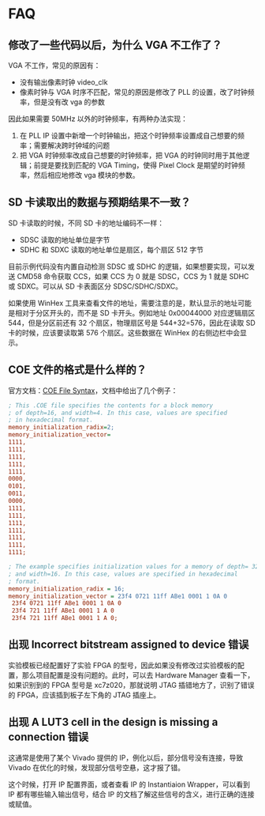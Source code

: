 # FAQ

## 修改了一些代码以后，为什么 VGA 不工作了？

VGA 不工作，常见的原因有：

- 没有输出像素时钟 video_clk
- 像素时钟与 VGA 时序不匹配，常见的原因是修改了 PLL 的设置，改了时钟频率，但是没有改 vga 的参数

因此如果需要 50MHz 以外的时钟频率，有两种办法实现：

1. 在 PLL IP 设置中新增一个时钟输出，把这个时钟频率设置成自己想要的频率；需要解决跨时钟域的问题
2. 把 VGA 时钟频率改成自己想要的时钟频率，把 VGA 的时钟同时用于其他逻辑；前提是要找到匹配的 VGA Timing，使得 Pixel Clock 是期望的时钟频率，然后相应地修改 vga 模块的参数。

## SD 卡读取出的数据与预期结果不一致？

SD 卡读取的时候，不同 SD 卡的地址编码不一样：

- SDSC 读取的地址单位是字节
- SDHC 和 SDXC 读取的地址单位是扇区，每个扇区 512 字节

目前示例代码没有内置自动检测 SDSC 或 SDHC 的逻辑，如果想要实现，可以发送 CMD58 命令获取 CCS，如果 CCS 为 0 就是 SDSC，CCS 为 1 就是 SDHC 或 SDXC。可以从 SD 卡表面区分 SDSC/SDHC/SDXC。

如果使用 WinHex 工具来查看文件的地址，需要注意的是，默认显示的地址可能是相对于分区开头的，而不是 SD 卡开头。例如地址 0x00044000 对应逻辑扇区 544，但是分区前还有 32 个扇区，物理扇区号是 544+32=576，因此在读取 SD 卡的时候，应该要读取第 576 个扇区。这些数据在 WinHex 的右侧边栏中会显示。

## COE 文件的格式是什么样的？

官方文档：[COE File Syntax](https://docs.amd.com/r/en-US/ug896-vivado-ip/COE-File-Syntax)，文档中给出了几个例子：

```ini
; This .COE file specifies the contents for a block memory
; of depth=16, and width=4. In this case, values are specified
; in hexadecimal format.
memory_initialization_radix=2;
memory_initialization_vector=
1111,
1111,
1111,
1111,
1111,
0000,
0101,
0011,
0000,
1111,
1111,
1111,
1111,
1111,
1111,
1111;
```

```ini
; The example specifies initialization values for a memory of depth= 32, 
; and width=16. In this case, values are specified in hexadecimal
; format.
memory_initialization_radix = 16;
memory_initialization_vector = 23f4 0721 11ff ABe1 0001 1 0A 0
 23f4 0721 11ff ABe1 0001 1 0A 0
 23f4 721 11ff ABe1 0001 1 A 0
 23f4 721 11ff ABe1 0001 1 A 0;
```

## 出现 Incorrect bitstream assigned to device 错误

实验模板已经配置好了实验 FPGA 的型号，因此如果没有修改过实验模板的配置，那么项目配置是没有问题的。此时，可以去 Hardware Manager 查看一下，如果识别到的 FPGA 型号是 xc7z020，那就说明 JTAG 插错地方了，识别了错误的 FPGA，应该插到板子左下角的 JTAG 插座上。

## 出现 A LUT3 cell in the design is missing a connection 错误

这通常是使用了某个 Vivado 提供的 IP，例化以后，部分信号没有连接，导致 Vivado 在优化的时候，发现部分信号空悬，这才报了错。

这个时候，打开 IP 配置界面，或者查看 IP 的 Instantiaion Wrapper，可以看到 IP 都有哪些输入输出信号，结合 IP 的文档了解这些信号的含义，进行正确的连接或赋值。
